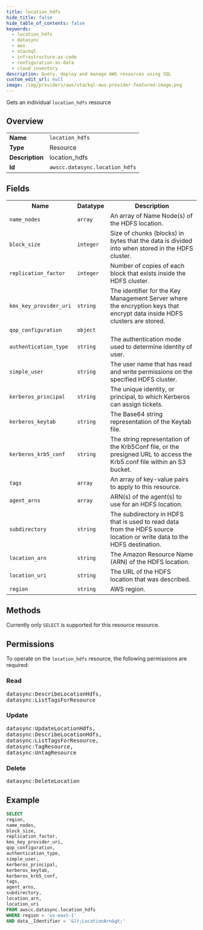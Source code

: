 ```yaml
---
title: location_hdfs
hide_title: false
hide_table_of_contents: false
keywords:
  - location_hdfs
  - datasync
  - aws
  - stackql
  - infrastructure-as-code
  - configuration-as-data
  - cloud inventory
description: Query, deploy and manage AWS resources using SQL
custom_edit_url: null
image: /img/providers/aws/stackql-aws-provider-featured-image.png
---
```

Gets an individual <code>location_hdfs</code> resource

## Overview
<table><tbody>
<tr><td><b>Name</b></td><td><code>location_hdfs</code></td></tr>
<tr><td><b>Type</b></td><td>Resource</td></tr>
<tr><td><b>Description</b></td><td>location_hdfs</td></tr>
<tr><td><b>Id</b></td><td><code>awscc.datasync.location_hdfs</code></td></tr>
</tbody></table>

## Fields
<table><tbody>
<tr><th>Name</th><th>Datatype</th><th>Description</th></tr>
<tr><td><code>name_nodes</code></td><td><code>array</code></td><td>An array of Name Node(s) of the HDFS location.</td></tr>
<tr><td><code>block_size</code></td><td><code>integer</code></td><td>Size of chunks (blocks) in bytes that the data is divided into when stored in the HDFS cluster.</td></tr>
<tr><td><code>replication_factor</code></td><td><code>integer</code></td><td>Number of copies of each block that exists inside the HDFS cluster.</td></tr>
<tr><td><code>kms_key_provider_uri</code></td><td><code>string</code></td><td>The identifier for the Key Management Server where the encryption keys that encrypt data inside HDFS clusters are stored.</td></tr>
<tr><td><code>qop_configuration</code></td><td><code>object</code></td><td></td></tr>
<tr><td><code>authentication_type</code></td><td><code>string</code></td><td>The authentication mode used to determine identity of user.</td></tr>
<tr><td><code>simple_user</code></td><td><code>string</code></td><td>The user name that has read and write permissions on the specified HDFS cluster.</td></tr>
<tr><td><code>kerberos_principal</code></td><td><code>string</code></td><td>The unique identity, or principal, to which Kerberos can assign tickets.</td></tr>
<tr><td><code>kerberos_keytab</code></td><td><code>string</code></td><td>The Base64 string representation of the Keytab file.</td></tr>
<tr><td><code>kerberos_krb5_conf</code></td><td><code>string</code></td><td>The string representation of the Krb5Conf file, or the presigned URL to access the Krb5.conf file within an S3 bucket.</td></tr>
<tr><td><code>tags</code></td><td><code>array</code></td><td>An array of key-value pairs to apply to this resource.</td></tr>
<tr><td><code>agent_arns</code></td><td><code>array</code></td><td>ARN(s) of the agent(s) to use for an HDFS location.</td></tr>
<tr><td><code>subdirectory</code></td><td><code>string</code></td><td>The subdirectory in HDFS that is used to read data from the HDFS source location or write data to the HDFS destination.</td></tr>
<tr><td><code>location_arn</code></td><td><code>string</code></td><td>The Amazon Resource Name (ARN) of the HDFS location.</td></tr>
<tr><td><code>location_uri</code></td><td><code>string</code></td><td>The URL of the HDFS location that was described.</td></tr>
<tr><td><code>region</code></td><td><code>string</code></td><td>AWS region.</td></tr>

</tbody></table>

## Methods
Currently only <code>SELECT</code> is supported for this resource resource.

## Permissions

To operate on the <code>location_hdfs</code> resource, the following permissions are required:

### Read
<pre>
datasync:DescribeLocationHdfs,
datasync:ListTagsForResource</pre>

### Update
<pre>
datasync:UpdateLocationHdfs,
datasync:DescribeLocationHdfs,
datasync:ListTagsForResource,
datasync:TagResource,
datasync:UntagResource</pre>

### Delete
<pre>
datasync:DeleteLocation</pre>


## Example
```sql
SELECT
region,
name_nodes,
block_size,
replication_factor,
kms_key_provider_uri,
qop_configuration,
authentication_type,
simple_user,
kerberos_principal,
kerberos_keytab,
kerberos_krb5_conf,
tags,
agent_arns,
subdirectory,
location_arn,
location_uri
FROM awscc.datasync.location_hdfs
WHERE region = 'us-east-1'
AND data__Identifier = '&lt;LocationArn&gt;'
```
